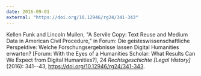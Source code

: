 ```yaml
---
date: 2016-09-01
external: "https://doi.org/10.12946/rg24/341-343"
---
```


Kellen Funk and Lincoln Mullen, "A Servile Copy: Text Reuse and Medium Data in American Civil Procedure," in Forum: Die geisteswissenschaftliche Perspektive: Welche Forschungsergebnisse lassen Digital Humanities erwarten? [Forum: With the Eyes of a Humanities Scholar: What Results Can We Expect from Digital Humanities?], 24 _Rechtsgeschichte [Legal History]_ (2016): 341--43, <https://doi.org/10.12946/rg24/341-343>. 

